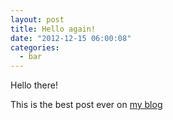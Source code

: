 ```yaml
---
layout: post
title: Hello again!
date: "2012-12-15 06:00:08"
categories:
  - bar
---
```

Hello there!

This is the best post ever on [my blog](/)
